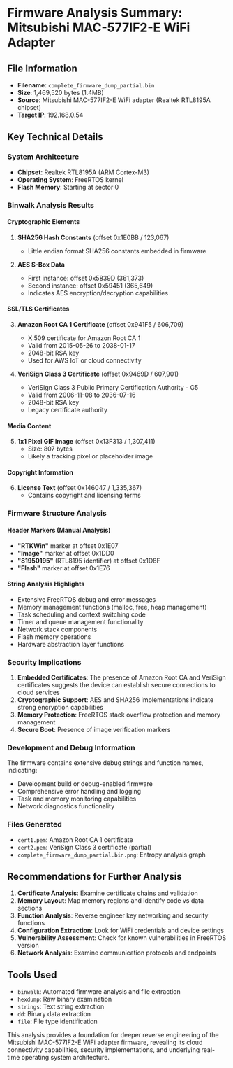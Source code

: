 # Firmware Analysis Summary: Mitsubishi MAC-577IF2-E WiFi Adapter

## File Information
- **Filename**: `complete_firmware_dump_partial.bin`
- **Size**: 1,469,520 bytes (1.4MB)
- **Source**: Mitsubishi MAC-577IF2-E WiFi adapter (Realtek RTL8195A chipset)
- **Target IP**: 192.168.0.54

## Key Technical Details

### System Architecture
- **Chipset**: Realtek RTL8195A (ARM Cortex-M3)
- **Operating System**: FreeRTOS kernel
- **Flash Memory**: Starting at sector 0

### Binwalk Analysis Results

#### Cryptographic Elements
1. **SHA256 Hash Constants** (offset 0x1E0BB / 123,067)
   - Little endian format SHA256 constants embedded in firmware

2. **AES S-Box Data** 
   - First instance: offset 0x5839D (361,373)
   - Second instance: offset 0x59451 (365,649)
   - Indicates AES encryption/decryption capabilities

#### SSL/TLS Certificates
3. **Amazon Root CA 1 Certificate** (offset 0x941F5 / 606,709)
   - X.509 certificate for Amazon Root CA 1
   - Valid from 2015-05-26 to 2038-01-17
   - 2048-bit RSA key
   - Used for AWS IoT or cloud connectivity

4. **VeriSign Class 3 Certificate** (offset 0x9469D / 607,901)
   - VeriSign Class 3 Public Primary Certification Authority - G5
   - Valid from 2006-11-08 to 2036-07-16
   - 2048-bit RSA key
   - Legacy certificate authority

#### Media Content
5. **1x1 Pixel GIF Image** (offset 0x13F313 / 1,307,411)
   - Size: 807 bytes
   - Likely a tracking pixel or placeholder image

#### Copyright Information
6. **License Text** (offset 0x146047 / 1,335,367)
   - Contains copyright and licensing terms

### Firmware Structure Analysis

#### Header Markers (Manual Analysis)
- **"RTKWin"** marker at offset 0x1E07
- **"Image"** marker at offset 0x1DD0  
- **"81950195"** (RTL8195 identifier) at offset 0x1D8F
- **"Flash"** marker at offset 0x1E76

#### String Analysis Highlights
- Extensive FreeRTOS debug and error messages
- Memory management functions (malloc, free, heap management)
- Task scheduling and context switching code
- Timer and queue management functionality
- Network stack components
- Flash memory operations
- Hardware abstraction layer functions

### Security Implications

1. **Embedded Certificates**: The presence of Amazon Root CA and VeriSign certificates suggests the device can establish secure connections to cloud services
2. **Cryptographic Support**: AES and SHA256 implementations indicate strong encryption capabilities
3. **Memory Protection**: FreeRTOS stack overflow protection and memory management
4. **Secure Boot**: Presence of image verification markers

### Development and Debug Information

The firmware contains extensive debug strings and function names, indicating:
- Development build or debug-enabled firmware
- Comprehensive error handling and logging
- Task and memory monitoring capabilities
- Network diagnostics functionality

### Files Generated
- `cert1.pem`: Amazon Root CA 1 certificate
- `cert2.pem`: VeriSign Class 3 certificate (partial)
- `complete_firmware_dump_partial.bin.png`: Entropy analysis graph

## Recommendations for Further Analysis

1. **Certificate Analysis**: Examine certificate chains and validation
2. **Memory Layout**: Map memory regions and identify code vs data sections
3. **Function Analysis**: Reverse engineer key networking and security functions
4. **Configuration Extraction**: Look for WiFi credentials and device settings
5. **Vulnerability Assessment**: Check for known vulnerabilities in FreeRTOS version
6. **Network Analysis**: Examine communication protocols and endpoints

## Tools Used
- `binwalk`: Automated firmware analysis and file extraction
- `hexdump`: Raw binary examination
- `strings`: Text string extraction
- `dd`: Binary data extraction
- `file`: File type identification

This analysis provides a foundation for deeper reverse engineering of the Mitsubishi MAC-577IF2-E WiFi adapter firmware, revealing its cloud connectivity capabilities, security implementations, and underlying real-time operating system architecture.
